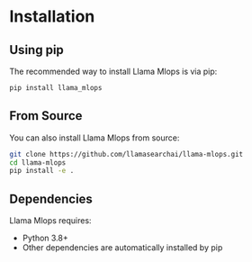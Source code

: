 # Installation

## Using pip

The recommended way to install Llama Mlops is via pip:

```bash
pip install llama_mlops
```

## From Source

You can also install Llama Mlops from source:

```bash
git clone https://github.com/llamasearchai/llama-mlops.git
cd llama-mlops
pip install -e .
```

## Dependencies

Llama Mlops requires:

- Python 3.8+
- Other dependencies are automatically installed by pip
